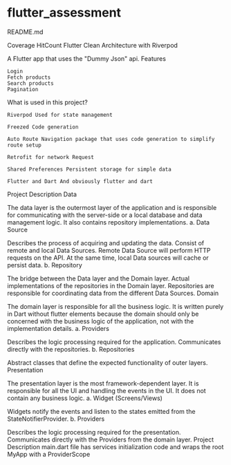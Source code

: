 # flutter_assessment


README.md

Coverage HitCount
Flutter Clean Architecture with Riverpod

A Flutter app that uses the "Dummy Json" api.
Features

    Login
    Fetch products
    Search products
    Pagination

What is used in this project?

    Riverpod Used for state management

    Freezed Code generation

    Auto Route Navigation package that uses code generation to simplify route setup

    Retrofit for network Request

    Shared Preferences Persistent storage for simple data

    Flutter and Dart And obviously flutter and dart

Project Description
Data

The data layer is the outermost layer of the application and is responsible for communicating with the server-side or a local database and data management logic. It also contains repository implementations.
a. Data Source

Describes the process of acquiring and updating the data. Consist of remote and local Data Sources. Remote Data Source will perform HTTP requests on the API. At the same time, local Data sources will cache or persist data.
b. Repository

The bridge between the Data layer and the Domain layer. Actual implementations of the repositories in the Domain layer. Repositories are responsible for coordinating data from the different Data Sources.
Domain

The domain layer is responsible for all the business logic. It is written purely in Dart without flutter elements because the domain should only be concerned with the business logic of the application, not with the implementation details.
a. Providers

Describes the logic processing required for the application. Communicates directly with the repositories.
b. Repositories

Abstract classes that define the expected functionality of outer layers.
Presentation

The presentation layer is the most framework-dependent layer. It is responsible for all the UI and handling the events in the UI. It does not contain any business logic.
a. Widget (Screens/Views)

Widgets notify the events and listen to the states emitted from the StateNotifierProvider.
b. Providers

Describes the logic processing required for the presentation. Communicates directly with the Providers from the domain layer.
Project Description
main.dart file has services initialization code and wraps the root MyApp with a ProviderScope

